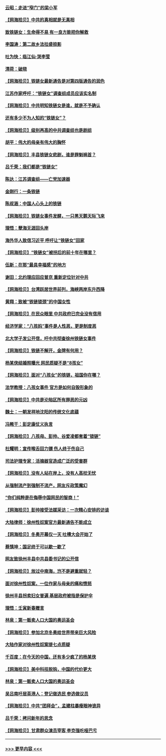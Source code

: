 #### [云昭：走进“窄门”的梁小军](../pages/nsc993/n13605425.md?t=02261401) 
#### [【网海拾贝】中共的真相就是无真相](../pages/nsc993/n13604783.md?t=02261401) 
#### [致铁链女：生命得不易 有一良方能把你解救](../pages/nsc993/n13604685.md?t=02261401) 
#### [李国涛：第二故乡法拉盛掠影](../pages/nsc993/n13601709.md?t=02261401) 
#### [吐为快：临江仙·哭李莹](../pages/nsc993/n13601690.md?t=02261401) 
#### [清荷：破晓](../pages/nsc993/n13601661.md?t=02261401) 
#### [【网海拾贝】铁链女最新通告是对第四版通告的润色](../pages/nsc993/n13601559.md?t=02261401) 
#### [江苏作家呼吁：“铁链女”调查组成员应该实名制](../pages/nsc993/n13598975.md?t=02261401) 
#### [【网海拾贝】中共明知铁链女是谁，就是不予确认](../pages/nsc993/n13598912.md?t=02261401) 
#### [还有多少不为人知的“铁链女”？](../pages/nsc993/n13596303.md?t=02261401) 
#### [【网海拾贝】级别再高的中共调查组也是剧组](../pages/nsc993/n13595982.md?t=02261401) 
#### [胡平：伟大的母亲有伟大的胸怀](../pages/nsc993/n13593842.md?t=02261401) 
#### [【网海拾贝】丰县铁链女悲剧，谁是罪魁祸首？](../pages/nsc993/n13593730.md?t=02261401) 
#### [吕千荣：我们都是“铁链女”](../pages/nsc993/n13593464.md?t=02261401) 
#### [陈达：江苏调查组——亡党加速器](../pages/nsc993/n13593432.md?t=02261401) 
#### [金刚行：一条铁链](../pages/nsc993/n13593419.md?t=02261401) 
#### [陈叔涵：中国人心头上的铁链](../pages/nsc993/n13593305.md?t=02261401) 
#### [【网海拾贝】铁链女事件发酵，一只黑天鹅天际飞来](../pages/nsc993/n13591446.md?t=02261401) 
#### [理悟：孽海无涯回头岸](../pages/nsc993/n13590559.md?t=02261401) 
#### [海外华人致信习近平 呼吁让“铁链女”回家](../pages/nsc993/n13589764.md?t=02261401) 
#### [【网海拾贝】“铁链女”被拐后的前十年在哪里？](../pages/nsc993/n13589391.md?t=02261401) 
#### [伍新：在那“最具幸福感”的地方](../pages/nsc993/n13588929.md?t=02261401) 
#### [谢田：北约理应回应普京 重新定位针对中共](../pages/nsc993/n13586770.md?t=02261401) 
#### [【网海拾贝】台湾跃居世界前列，海峡两岸东升西降](../pages/nsc993/n13587009.md?t=02261401) 
#### [黄翔：致被“铁链锁颈”的中国女性](../pages/nsc993/n13586839.md?t=02261401) 
#### [【网海拾贝】在民众眼里 中共政府已完全没有信用](../pages/nsc993/n13583918.md?t=02261401) 
#### [经济学家：“八孩妈”事件是人性恶，更是制度恶](../pages/nsc993/n13583849.md?t=02261401) 
#### [北大学子发公开信，吁中共彻查徐州铁链女事件](../pages/nsc993/n13581127.md?t=02261401) 
#### [【网海拾贝】铁链不解开，金牌有何用？](../pages/nsc993/n13581050.md?t=02261401) 
#### [杨某侠结婚照曝光 网民质疑不是“8孩女”](../pages/nsc993/n13580940.md?t=02261401) 
#### [【网海拾贝】面对“八孩女”的铁链，祖国你在哪？](../pages/nsc993/n13578379.md?t=02261401) 
#### [法学教授：八孩女事件 官方是如何自毁形象的](../pages/nsc993/n13578309.md?t=02261401) 
#### [【网海拾贝】中共是沦陷区所有罪恶的元凶](../pages/nsc993/n13575417.md?t=02261401) 
#### [魏士：一朝发祥地沈阳的传统文化底蕴](../pages/nsc993/n13575016.md?t=02261401) 
#### [冯睎干：彭定康仗义执言](../pages/nsc993/n13573222.md?t=02261401) 
#### [【网海拾贝】八孩母、彭帅、谷爱凌都套着“锁链”](../pages/nsc993/n13573458.md?t=02261401) 
#### [杜耀明：宣传喉舌回力镖 伤人终于伤自己](../pages/nsc993/n13572734.md?t=02261401) 
#### [司法护理专家：活摘器官造成广泛的受害群](../pages/nsc993/n13570425.md?t=02261401) 
#### [【网海拾贝】没有人站在岸上，没有人高枕无忧](../pages/nsc993/n13570595.md?t=02261401) 
#### [从强制流产到强制不流产，网友斥政策魔幻](../pages/nsc993/n13570429.md?t=02261401) 
#### [“你们纯粹是在侮辱中国网民的智商！”](../pages/nsc993/n13566297.md?t=02261401) 
#### [【网海拾贝】彭帅接受法媒采访：一次精心安排的访谈](../pages/nsc993/n13565969.md?t=02261401) 
#### [大陆律师：徐州性奴案官方最新通告不能成立](../pages/nsc993/n13565923.md?t=02261401) 
#### [【网海拾贝】冬奥开幕仅一天 吐槽大会开始了](../pages/nsc993/n13562799.md?t=02261401) 
#### [蔡慎坤：国足终于可以歇一歇了](../pages/nsc993/n13562715.md?t=02261401) 
#### [网友致徐州丰县中共县委书记的公开信](../pages/nsc993/n13560481.md?t=02261401) 
#### [【网海拾贝】放过中南海，岂不是避重就轻？](../pages/nsc993/n13560444.md?t=02261401) 
#### [面对徐州性奴案，一位作家与母亲的痛和愤怒](../pages/nsc993/n13560392.md?t=02261401) 
#### [徐州丰县拐卖妇女普遍 基层政府被指是保护伞](../pages/nsc993/n13558232.md?t=02261401) 
#### [理悟：壬寅新春赠言](../pages/nsc993/n13558171.md?t=02261401) 
#### [林泉：第一贩卖人口大国的奥运圣会](../pages/nsc993/n13558148.md?t=02261401) 
#### [【网海拾贝】参加北京冬奥给世界带来巨大风险](../pages/nsc993/n13556788.md?t=02261401) 
#### [大陆作家对徐州性奴案提七点质疑](../pages/nsc993/n13556764.md?t=02261401) 
#### [千百度：在今天的中国，还有多少疯了的杨某侠](../pages/nsc993/n13555073.md?t=02261401) 
#### [【网海拾贝】美中科技脱钩，中国的代价更大](../pages/nsc993/n13554949.md?t=02261401) 
#### [林泉：第一贩卖人口大国的奥运圣会](../pages/nsc993/n13553762.md?t=02261401) 
#### [吴吕南吁居英港人：登记做选民 参选做议员](../pages/nsc993/n13548833.md?t=02261401) 
#### [【网海拾贝】中共“团拜会”，孟建柱暴瘦眼神诡异](../pages/nsc993/n13548612.md?t=02261401) 
#### [吕千荣：拷问新年的思念](../pages/nsc993/n13547580.md?t=02261401) 
#### [【网海拾贝】甘肃群众演员宰客 李克强吃哑巴亏](../pages/nsc993/n13546506.md?t=02261401) 

----
#### [ >>> 更早内容 <<< ](../indexes/nsc993-earlier.md)
